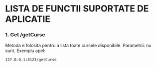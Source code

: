 # LISTA DE FUNCTII SUPORTATE DE APLICATIE

### 1. Get /getCurse
Metoda e folosita pentru a lista toate cursele disponibile.
Parametrii: nu sunt.
Exemplu apel:
```
127.0.0.1:8123/getCurse
```